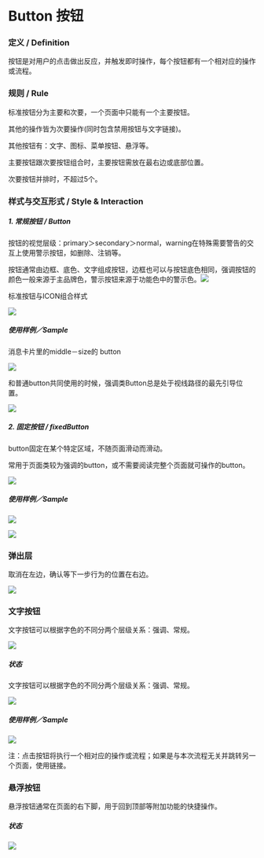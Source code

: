 # Button  按钮

###  定义 / Definition

按钮是对用户的点击做出反应，并触发即时操作，每个按钮都有一个相对应的操作或流程。



### 规则 / Rule

标准按钮分为主要和次要，一个页面中只能有一个主要按钮。

其他的操作皆为次要操作\(同时包含禁用按钮与文字链接\)。

其他按钮有：文字、图标、菜单按钮、悬浮等。

主要按钮跟次要按钮组合时，主要按钮需放在最右边或底部位置。

次要按钮并排时，不超过5个。

###  样式与交互形式 / Style & Interaction

#####  1. 常规按钮 / Button

按钮的视觉层级：primary＞secondary＞normal，warning在特殊需要警告的交互上使用警示按钮，如删除、注销等。

按钮通常由边框、底色、文字组成按钮，边框也可以与按钮底色相同，强调按钮的颜色一般来源于主品牌色，警示按钮来源于功能色中的警示色。![](/assets/button1.png)  


标准按钮与ICON组合样式

![](/assets/button2.png)



##### 使用样例／Sample

  


消息卡片里的middle－size的 button

![](/assets/button3.png)

  


和普通button共同使用的时候，强调类Button总是处于视线路径的最先引导位置。

![](/assets/button4.png)

  
  


##### 2. 固定按钮 / fixedButton



  


button固定在某个特定区域，不随页面滑动而滑动。

常用于页面类较为强调的button，或不需要阅读完整个页面就可操作的button。

![](/assets/button5.png)

  
  


##### 使用样例／Sample

![](/assets/button6.png)

![](/assets/button7.png)  
  


### 弹出层

  
取消在左边，确认等下一步行为的位置在右边。

![](/assets/button8.png)

  


### 文字按钮

  


文字按钮可以根据字色的不同分两个层级关系：强调、常规。

![](/assets/button9.png)  
  


##### 状态

  
文字按钮可以根据字色的不同分两个层级关系：强调、常规。

![](/assets/button10.png)

  


##### 使用样例／Sample

![](/assets/button11.png)  


注：点击按钮将执行一个相对应的操作或流程；如果是与本次流程无关并跳转另一个页面，使用链接。

  


### 悬浮按钮



悬浮按钮通常在页面的右下脚，用于回到顶部等附加功能的快捷操作。

  
  


##### 状态

![](/assets/button12.png)





